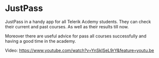 # **JustPass** #

  JustPass in a handy app for all Telerik Acdemy students.
 They can check their current and past courses. As well as their results till now.

 Moreover there are useful advice for pass all courses successfully and having a good time in the academy.
 
 Video: https://www.youtube.com/watch?v=YnSkISeL9rY&feature=youtu.be
